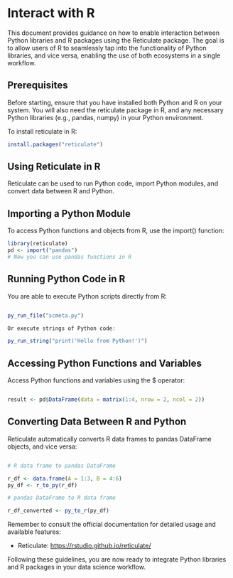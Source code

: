 # Interact with R

This document provides guidance on how to enable interaction between Python libraries and R packages using the Reticulate package. The goal is to allow users of R to seamlessly tap into the functionality of Python libraries, and vice versa, enabling the use of both ecosystems in a single workflow.

## Prerequisites

Before starting, ensure that you have installed both Python and R on your system. You will also need the reticulate package in R, and any necessary Python libraries (e.g., pandas, numpy) in your Python environment.

To install reticulate in R:

```R
install.packages("reticulate")
```

## Using Reticulate in R

Reticulate can be used to run Python code, import Python modules, and convert data between R and Python.

## Importing a Python Module

To access Python functions and objects from R, use the import() function:

```R
library(reticulate)
pd <- import("pandas")
# Now you can use pandas functions in R
```

## Running Python Code in R

You are able to execute Python scripts directly from R:

```R

py_run_file("scmeta.py")

Or execute strings of Python code:

py_run_string("print('Hello from Python!')")
```

## Accessing Python Functions and Variables

Access Python functions and variables using the $ operator:

```R

result <- pd$DataFrame(data = matrix(1:4, nrow = 2, ncol = 2))

```

## Converting Data Between R and Python

Reticulate automatically converts R data frames to pandas DataFrame objects, and vice versa:

```R

# R data frame to pandas DataFrame

r_df <- data.frame(A = 1:3, B = 4:6)
py_df <- r_to_py(r_df)

# pandas DataFrame to R data frame

r_df_converted <- py_to_r(py_df)

```

Remember to consult the official documentation for detailed usage and available features:

- Reticulate: <https://rstudio.github.io/reticulate/>

Following these guidelines, you are now ready to integrate Python libraries and R packages in your data science workflow.
